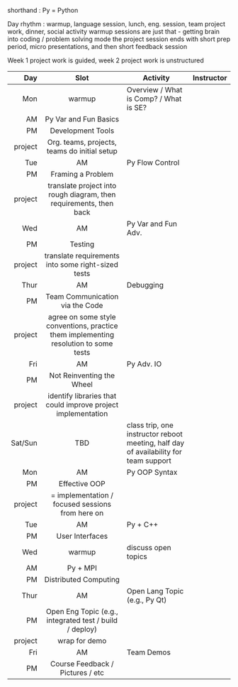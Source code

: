 shorthand : Py = Python

Day rhythm : warmup, language session, lunch, eng. session, team project work, dinner, social activity
warmup sessions are just that - getting brain into coding / problem solving mode
the project session ends with short prep period, micro presentations, and then short feedback session

Week 1 project work is guided, week 2 project work is unstructured

Day | Slot | Activity | Instructor
---:|:----:|----------|-----------
Mon | warmup | Overview / What is Comp? / What is SE?
 | AM | Py Var and Fun Basics
 | PM | Development Tools
 | project | Org. teams, projects, teams do initial setup
Tue | AM | Py Flow Control
 | PM | Framing a Problem
 | project | translate project into rough diagram, then requirements, then back
Wed | AM | Py Var and Fun Adv.
 | PM | Testing
 | project | translate requirements into some right-sized tests
Thur | AM | Debugging
 | PM | Team Communication via the Code
 | project | agree on some style conventions, practice them implementing resolution to some tests
Fri | AM | Py Adv. IO
 | PM | Not Reinventing the Wheel
 | project | identify libraries that could improve project implementation
Sat/Sun | TBD | class trip, one instructor reboot meeting, half day of availability for team support
Mon | AM | Py OOP Syntax
 | PM | Effective OOP
 | project | = implementation / focused sessions from here on
Tue | AM | Py + C++
 | PM | User Interfaces
Wed | warmup | discuss open topics 
 | AM | Py + MPI
 | PM | Distributed Computing
Thur | AM | Open Lang Topic (e.g., Py Qt)
 | PM | Open Eng Topic (e.g., integrated test / build / deploy)
 | project | wrap for demo
Fri | AM | Team Demos
 | PM | Course Feedback / Pictures / etc
